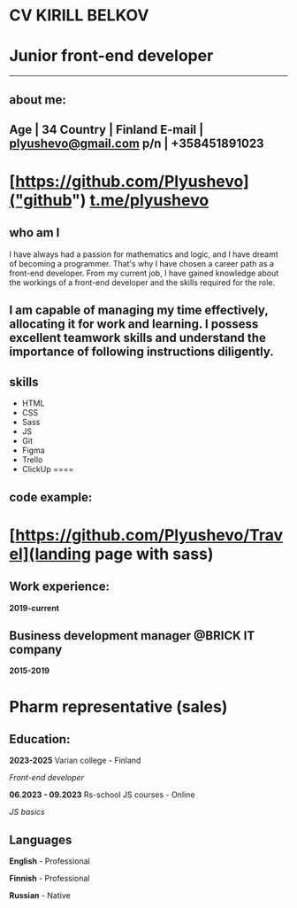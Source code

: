 # CV KIRILL BELKOV
# Junior front-end developer
*********
## about me:
Age        | 34
Country    | Finland
E-mail     | plyushevo@gmail.com
p/n        | +358451891023
-----
[https://github.com/Plyushevo]("github")
[t.me/plyushevo](Telegram)
====

## who am I

I have always had a passion for mathematics and logic, and I have dreamt of becoming a programmer. That's why I have chosen a career path as a front-end developer. From my current job, I have gained knowledge about the workings of a front-end developer and the skills required for the role.

I am capable of managing my time effectively, allocating it for work and learning. I possess excellent teamwork skills and understand the importance of following instructions diligently.
-----
## skills

* HTML
* CSS
* Sass
* JS
* Git
* Figma
* Trello
* ClickUp
====

## code example:
[https://github.com/Plyushevo/Travel](landing page with sass)
====
## Work experience:

**2019-current**

Business development manager @BRICK IT company
-----

**2015-2019**

Pharm representative (sales)
====
## Education:
**2023-2025** Varian college - Finland

*Front-end developer*

**06.2023 - 09.2023** Rs-school JS courses - Online

*JS basics*

## Languages

**English** - Professional

**Finnish** - Professional

**Russian** - Native
